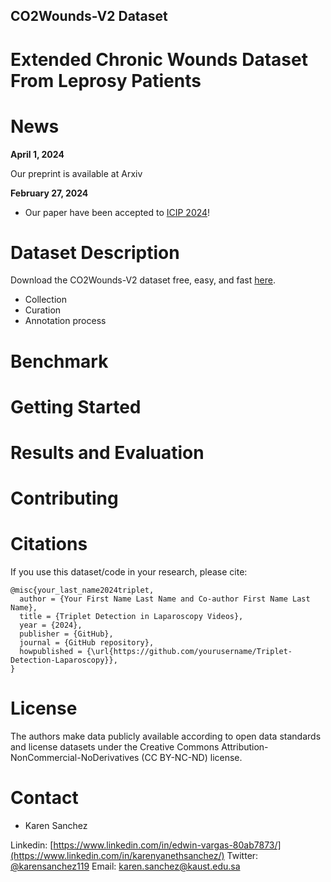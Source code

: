 ## CO2Wounds-V2 Dataset

# Extended Chronic Wounds Dataset From Leprosy Patients

# News

**April 1, 2024**

Our preprint is available at Arxiv

**February 27, 2024**

- Our paper have been accepted to [ICIP 2024](https://2024.ieeeicip.org/)!


# Dataset Description


Download the CO2Wounds-V2 dataset free, easy, and fast [here](https://ieee-dataport.org/open-access/co2wounds-v2-extended-chronic-wounds-dataset-leprosy-patients-segmentation-and-detection).

- Collection
- Curation
- Annotation process

# Benchmark

# Getting Started

# Results and Evaluation

# Contributing

# Citations

If you use this dataset/code in your research, please cite:

```bibtext
@misc{your_last_name2024triplet,
  author = {Your First Name Last Name and Co-author First Name Last Name},
  title = {Triplet Detection in Laparoscopy Videos},
  year = {2024},
  publisher = {GitHub},
  journal = {GitHub repository},
  howpublished = {\url{https://github.com/yourusername/Triplet-Detection-Laparoscopy}},
}
```

# License

The authors make data publicly available according to open data standards and license datasets under the Creative Commons Attribution-NonCommercial-NoDerivatives (CC BY-NC-ND) license.

# Contact

- Karen Sanchez

Linkedin: [https://www.linkedin.com/in/edwin-vargas-80ab7873/](https://www.linkedin.com/in/karenyanethsanchez/)
Twitter: [@karensanchez119](https://x.com/karensanchez119)
Email: karen.sanchez@kaust.edu.sa


